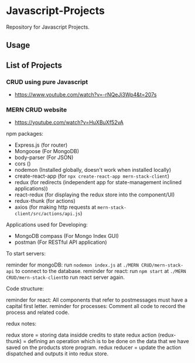 # Javascript-Projects

Repository for Javascript Projects.

## Usage

## List of Projects

### CRUD using pure Javascript

- <https://www.youtube.com/watch?v=-rNQeJi3Wp4&t=207s>

### MERN CRUD website

- <https://youtube.com/watch?v=HuXBuXf52vA>

npm packages:

- Express.js (for router)
- Mongoose (For MongoDB)
- body-parser (For JSON)
- cors ()
- nodemon (Installed globally, doesn't work when installed locally)
- create-react-app (for `npx create-react-app mern-stack-client`)
- redux (for redirects (independent app for state-management inclined applications))
- react-redux (for displaying the redux store into the component/UI)
- redux-thunk (for actions)
- axios (for making http requests at `mern-stack-client/src/actions/api.js`)

Applications used for Developing:

- MongoDB compass (For Mongo Index GUI)
- postman (For RESTful API application)

To start servers:

reminder for mongoDB: run `nodemon index.js` at `./MERN CRUD/mern-stack-api` to connect to the database.
reminder for react: run `npm start` at `./MERN CRUD/mern-stack-client`to run react server again.

Code structure:

reminder for react: All components that refer to postmessages must have a capital first letter.
reminder for processes: Comment all code to record the process and related code.

redux notes:

redux store = storing data insidde credits to state
redux action (redux-thunk) = defining an operation which is to be done on the data that we have saved on the products store program.
redux reducer = update the action dispatched and outputs it into redux store.
